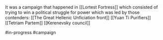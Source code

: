 It was a campaign that happened in [[Lortest Fortress]] which consisted of trying to win a political struggle for power which was led by those contenders:
[[The Great Hellenic Unficiation front]]
[[Yuan Ti Purifiers]]
[[Tetriam Partem]]
[[Kerenevsky council]]

#in-progress #campaign
